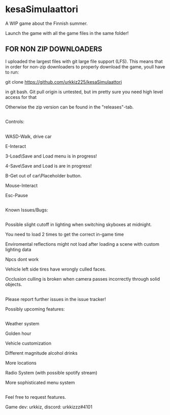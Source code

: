 # kesaSimulaattori
A WIP game about the Finnish summer.

Launch the game with all the game files in the same folder!

## FOR NON ZIP DOWNLOADERS

I uploaded the largest files with git large file support (LFS). This means that in order for non-zip downloaders to properly download the game, youll have to run: 

git clone https://github.com/urkkiz225/kesaSimulaattori

in git bash. Git pull origin is untested, but im pretty sure you need high level access for that

Otherwise the zip version can be found in the "releases"-tab.

##

Controls:

##

WASD-Walk, drive car

E-Interact

3-Load\Save and Load menu is in progress!

4-Save\Save and Load is are in progress!

B-Get out of car\Placeholder button.

Mouse-Interact

Esc-Pause

##

Known Issues/Bugs:

##

Possible slight cutoff in lighting when switching skyboxes at midnight.

You need to load 2 times to get the correct in-game time

Enviromental reflections might not load after loading a scene with custom lighting data

Npcs dont work

Vehicle left side tires have wrongly culled faces.

Occlusion culling is broken when camera passes incorrectly through solid objects.

##

Please report further issues in the issue tracker!


Possibly upcoming features:

##

Weather system

Golden hour

Vehicle customization

Different magnitude alcohol drinks

More locations

Radio System (with possible spotify stream)

More sophisticated menu system

##

Feel free to request features. 


Game dev: urkkiz, discord: urkkizzz#4101

